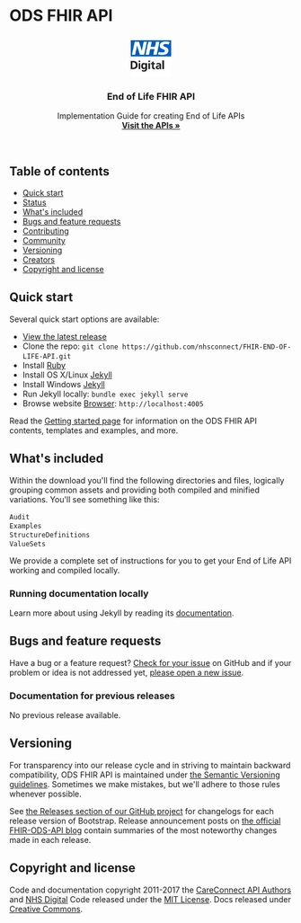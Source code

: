 # ODS FHIR API

<p align="center">
  <a href="https://v4-alpha.getbootstrap.com">
    <img src="images/logo.png" height=72>
  </a>

  <h3 align="center">End of Life FHIR API</h3>

  <p align="center">
    Implementation Guide for creating End of Life APIs
    <br>
    <a href="#"><strong>Visit the APIs &raquo;</strong></a>
  </p>
</p>

<br>

## Table of contents

- [Quick start](#quick-start)
- [Status](#status)
- [What's included](#whats-included)
- [Bugs and feature requests](#bugs-and-feature-requests)
- [Contributing](#contributing)
- [Community](#community)
- [Versioning](#versioning)
- [Creators](#creators)
- [Copyright and license](#copyright-and-license)

## Quick start

Several quick start options are available:

- [View the latest release]( )
- Clone the repo: `git clone https://github.com/nhsconnect/FHIR-END-OF-LIFE-API.git`
- Install [Ruby](https://www.ruby-lang.org/en/documentation/installation/#homebrew)
- Install OS X/Linux [Jekyll](https://jekyllrb.com/docs/installation/)
- Install Windows [Jekyll](https://jekyllrb.com/docs/windows/)
- Run Jekyll locally: `bundle exec jekyll serve`
- Browse website [Browser](http://localhost:4005): `http://localhost:4005`

Read the [Getting started page](#) for information on the ODS FHIR API contents, templates and examples, and more.

## What's included

Within the download you'll find the following directories and files, logically grouping common assets and providing both compiled and minified variations. You'll see something like this:

```
Audit
Examples
StructureDefinitions
ValueSets
```

We provide a complete set of instructions for you to get your End of Life API working and compiled locally.

### Running documentation locally

Learn more about using Jekyll by reading its [documentation](https://jekyllrb.com/docs/home/).

## Bugs and feature requests

Have a bug or a feature request?  [Check for your issue](https://github.com/nhsconnect/FHIR-ODS-API/issues) on GitHub and if your problem or idea is not addressed yet, [please open a new issue](https://github.com/nhsconnect/FHIR-END-OF-LIFE-API/issues/new).


### Documentation for previous releases

No previous release available.

## Versioning

For transparency into our release cycle and in striving to maintain backward compatibility, ODS FHIR API is maintained under [the Semantic Versioning guidelines](http://semver.org/). Sometimes we make mistakes, but we'll adhere to those rules whenever possible.

See [the Releases section of our GitHub project](https://github.com/nhsconnect/FHIR-END-OF-LIFE-API/releases) for changelogs for each release version of Bootstrap. Release announcement posts on [the official FHIR-ODS-API blog](#) contain summaries of the most noteworthy changes made in each release.

## Copyright and license

Code and documentation copyright 2011-2017 the [CareConnect API Authors](#) and [NHS Digital](#) Code released under the [MIT License](#). Docs released under [Creative Commons](#).
